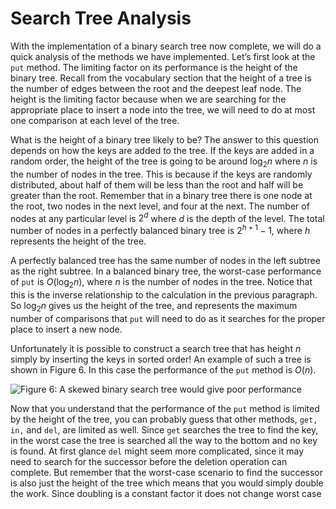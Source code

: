 Search Tree Analysis
====================

With the implementation of a binary search tree now complete, we will do
a quick analysis of the methods we have implemented. Let’s first look at
the `put` method. The limiting factor on its performance is the height
of the binary tree. Recall from the vocabulary section that the height
of a tree is the number of edges between the root and the deepest leaf
node. The height is the limiting factor because when we are searching
for the appropriate place to insert a node into the tree, we will need
to do at most one comparison at each level of the tree.

What is the height of a binary tree likely to be? The answer to this
question depends on how the keys are added to the tree. If the keys are
added in a random order, the height of the tree is going to be around
$\log_2{n}$ where $n$ is the number of nodes in the tree. This is
because if the keys are randomly distributed, about half of them will be
less than the root and half will be greater than the root. Remember that
in a binary tree there is one node at the root, two nodes in the next
level, and four at the next. The number of nodes at any particular level
is $2^d$ where $d$ is the depth of the level. The total number of nodes
in a perfectly balanced binary tree is $2^{h+1}-1$, where $h$ represents
the height of the tree.

A perfectly balanced tree has the same number of nodes in the left
subtree as the right subtree. In a balanced binary tree, the worst-case
performance of `put` is $O(\log_2{n})$, where $n$ is the number of nodes
in the tree. Notice that this is the inverse relationship to the
calculation in the previous paragraph. So $\log_2{n}$ gives us the
height of the tree, and represents the maximum number of comparisons
that `put` will need to do as it searches for the proper place to insert
a new node.

Unfortunately it is possible to construct a search tree that has height
$n$ simply by inserting the keys in sorted order! An example of such a
tree is shown in Figure 6. In this
case the performance of the `put` method is $O(n)$.

![Figure 6: A skewed binary search tree would give poor
performance](Figures/skewedTree.png)

Now that you understand that the performance of the `put` method is
limited by the height of the tree, you can probably guess that other
methods, `get, in,` and `del`, are limited as well. Since `get` searches
the tree to find the key, in the worst case the tree is searched all the
way to the bottom and no key is found. At first glance `del` might seem
more complicated, since it may need to search for the successor before
the deletion operation can complete. But remember that the worst-case
scenario to find the successor is also just the height of the tree which
means that you would simply double the work. Since doubling is a
constant factor it does not change worst case
